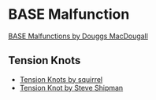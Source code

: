 # BASE Malfunction
[BASE Malfunctions by Douggs MacDougall](https://www.skydivemag.com/new/2018-04-04-base-malfunctions/)

## Tension Knots
- [Tension Knots by squirrel](https://docs.google.com/document/d/13FS-69F2ExGxwBw_nes_M1B5A9ENia8k-RQxgknw32U/)
- [Tension Knot by Steve Shipman](https://www.youtube.com/watch?v=D-t1QPL4I9Y&pp=ygUXYmFzZSBqdW1wIHRlbnNpb24ga25vdHM%3D)